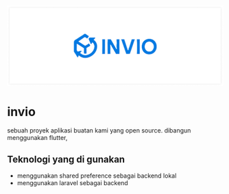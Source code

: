 ![Logo Aplikasi](./assets/images/aseli.png)

# invio

sebuah proyek aplikasi buatan kami yang open source. dibangun menggunakan flutter, 

## Teknologi yang di gunakan
- menggunakan shared preference sebagai backend lokal
- menggunakan laravel sebagai backend
